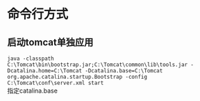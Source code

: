 # 命令行方式

启动tomcat单独应用
----------
`java -classpath C:\Tomcat\bin\bootstrap.jar;C:\Tomcat\common\lib\tools.jar -Dcatalina.home=C:\Tomcat -Dcatalina.base=C:\Tomcat  org.apache.catalina.startup.Bootstrap -config C:\Tomcat\conf\server.xml start`<br>
指定catalina.base
